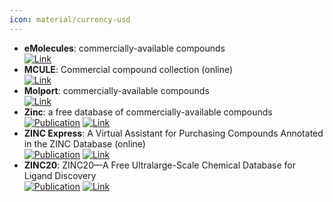 ```yaml
---
icon: material/currency-usd
---
```


- **eMolecules**: commercially-available compounds  
	[![Link](https://img.shields.io/badge/Link-online-brightgreen?style=for-the-badge&logo=cachet&logoColor=65FF8F)](https://www.emolecules.com/) 
- **MCULE**: Commercial compound collection (online)  
	[![Link](https://img.shields.io/badge/Link-online-brightgreen?style=for-the-badge&logo=cachet&logoColor=65FF8F)](https://mcule.com/database/) 
- **Molport**: commercially-available compounds  
	[![Link](https://img.shields.io/badge/Link-online-brightgreen?style=for-the-badge&logo=cachet&logoColor=65FF8F)](https://www.molport.com/shop/index) 
- **Zinc**: a free database of commercially-available compounds  
	[![Publication](https://img.shields.io/badge/Publication-Citations:489-blue?style=for-the-badge&logo=bookstack)](https://doi.org/10.1021/acs.jcim.0c00675) [![Link](https://img.shields.io/badge/Link-online-brightgreen?style=for-the-badge&logo=cachet&logoColor=65FF8F)](http://zinc15.docking.org/) 
- **ZINC Express**: A Virtual Assistant for Purchasing Compounds Annotated in the ZINC Database (online)  
	[![Publication](https://img.shields.io/badge/Publication-Citations:489-blue?style=for-the-badge&logo=bookstack)](https://doi.org/10.1021/acs.jcim.0c00675) [![Link](https://img.shields.io/badge/Link-offline-red?style=for-the-badge&logo=xamarin&logoColor=red)](https://zincexpress.mml.unc.edu/) 
- **ZINC20**: ZINC20—A Free Ultralarge-Scale Chemical Database for Ligand Discovery  
	[![Publication](https://img.shields.io/badge/Publication-Citations:489-blue?style=for-the-badge&logo=bookstack)](https://doi.org/10.1021/acs.jcim.0c00675) [![Link](https://img.shields.io/badge/Link-online-brightgreen?style=for-the-badge&logo=cachet&logoColor=65FF8F)](http://zinc20.docking.org/) 
